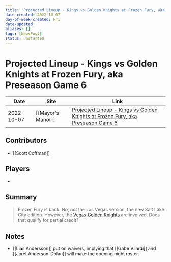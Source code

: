```yaml
---
title: "Projected Lineup - Kings vs Golden Knights at Frozen Fury, aka Preseason Game 6"
date-created: 2022-10-07
day-of-week-created: Fri
date-updated: 
aliases: []
tags: [NewsPost]
status: unstarted
---
```


# Projected Lineup - Kings vs Golden Knights at Frozen Fury, aka Preseason Game 6

Date | Site | Link
---|---|---
 2022-10-07   | [[Mayor's Manor]]  | [Projected Lineup - Kings vs Golden Knights at Frozen Fury, aka Preseason Game 6](https://mayorsmanor.com/2022/10/projected-lineup-kings-vs-golden-knights-at-frozen-fury-aka-preseason-game-6/)

## Contributors
- [[Scott Coffman]]

## Players
- 

## Summary
> Frozen Fury is back. No, not the Las Vegas version, the new Salt Lake City edition. However, the [Vegas Golden Knights](https://puckpedia.com/team/vegas-golden-knights) are involved. Does that qualify for partial credit?

## Notes

-  [[Lias Andersson]] put on waivers, implying that [[Gabe Vilardi]] and [[Jaret Anderson-Dolan]] will make the opening night roster.

